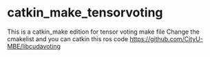 # catkin_make_tensorvoting
This is a catkin_make edition for tensor voting make file
Change the cmakelist and you can catkin this ros code
https://github.com/CityU-MBE/libcudavoting

